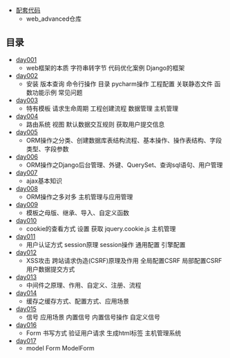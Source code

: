 - [配套代码](https://github.com/liuxingrichu/web_advanced)
	- web_advanced仓库

## 目录 ##
- [day001](https://github.com/liuxingrichu/python_lesson_notes/blob/master/Django/day001.md) 
	- web框架的本质 字符串转字节 代码优化案例 Django的框架
- [day002](https://github.com/liuxingrichu/python_lesson_notes/blob/master/Django/day002.md) 
	- 安装 版本查询 命令行操作 目录 pycharm操作 工程配置 关联静态文件 函数功能示例 常见问题
- [day003](https://github.com/liuxingrichu/python_lesson_notes/blob/master/Django/day003.md) 
	- 特有模板 请求生命周期 工程创建流程 数据管理 主机管理
- [day004](https://github.com/liuxingrichu/python_lesson_notes/blob/master/Django/day004.md) 
	- 路由系统 视图 默认数据交互规则 获取用户提交信息
- [day005](https://github.com/liuxingrichu/python_lesson_notes/blob/master/Django/day005.md) 
	- ORM操作之分类、创建数据库表结构流程、基本操作、操作表结构、字段类型、字段参数
- [day006](https://github.com/liuxingrichu/python_lesson_notes/blob/master/Django/day006.md) 
	- ORM操作之Django后台管理、外键、QuerySet、查询sql语句、用户管理
- [day007](https://github.com/liuxingrichu/python_lesson_notes/blob/master/Django/day007.md) 
	- ajax基本知识
- [day008](https://github.com/liuxingrichu/python_lesson_notes/blob/master/Django/day008.md) 
	- ORM操作之多对多 主机管理与应用管理
- [day009](https://github.com/liuxingrichu/python_lesson_notes/blob/master/Django/day009.md)
	-  模板之母版、继承、导入、自定义函数
- [day010](https://github.com/liuxingrichu/python_lesson_notes/blob/master/Django/day010.md)
	- cookie的查看方式 设置 获取 jquery.cookie.js 主机管理
- [day011](https://github.com/liuxingrichu/python_lesson_notes/blob/master/Django/day011.md)
	- 用户认证方式 session原理 session操作 通用配置 引擎配置
- [day012](https://github.com/liuxingrichu/python_lesson_notes/blob/master/Django/day012.md)
	- XSS攻击 跨站请求伪造(CSRF)原理及作用 全局配置CSRF 局部配置CSRF用户数据提交方式
- [day013](https://github.com/liuxingrichu/python_lesson_notes/blob/master/Django/day013.md)
	- 中间件之原理、作用、自定义、注册、流程
- [day014](https://github.com/liuxingrichu/python_lesson_notes/blob/master/Django/day014.md)
	- 缓存之缓存方式、配置方式、应用场景
- [day015](https://github.com/liuxingrichu/python_lesson_notes/blob/master/Django/day015.md)
	- 信号 应用场景 内置信号 内置信号操作 自定义信号
- [day016](https://github.com/liuxingrichu/python_lesson_notes/blob/master/Django/day016.md)
	- Form 书写方式 验证用户请求 生成html标签 主机管理系统
- [day017](https://github.com/liuxingrichu/python_lesson_notes/blob/master/Django/day017.md)
	- model Form ModelForm
